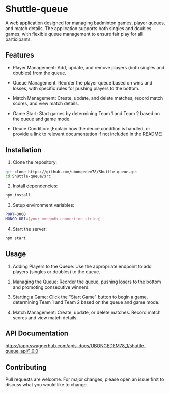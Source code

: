 # Shuttle-queue

A web application designed for managing badminton games, player queues, and match details. The application supports both singles and doubles games, with flexible queue management to ensure fair play for all participants.

## Features

- Player Management: Add, update, and remove players (both singles and doubles) from the queue.

- Queue Management: Reorder the player queue based on wins and losses, with specific rules for pushing players to the bottom.

- Match Management: Create, update, and delete matches, record match scores, and view match details.

- Game Start: Start games by determining Team 1 and Team 2 based on the queue and game mode.

- Deuce Condition: [Explain how the deuce condition is handled, or provide a link to relevant documentation if not included in the README]

## Installation

1. Clone the repository:

```bash
git clone https://github.com/ubongedem78/Shuttle-queue.git
cd Shuttle-queue/src
```

2. Install dependencies:

```bash
npm install
```

3. Setup environment variables:

```bash
PORT=3000
MONGO_URI=[your_mongodb_connection_string]
```

4. Start the server:

```bash
npm start
```

## Usage

1. Adding Players to the Queue: Use the appropriate endpoint to add players (singles or doubles) to the queue.

2. Managing the Queue: Reorder the queue, pushing losers to the bottom and promoting consecutive winners.

3. Starting a Game: Click the "Start Game" button to begin a game, determining Team 1 and Team 2 based on the queue and game mode.

4. Match Management: Create, update, or delete matches. Record match scores and view match details.

## API Documentation

https://app.swaggerhub.com/apis-docs/UBONGEDEM78_1/shuttle-queue_api/1.0.0

## Contributing

Pull requests are welcome. For major changes, please open an issue first to discuss what you would like to change.
